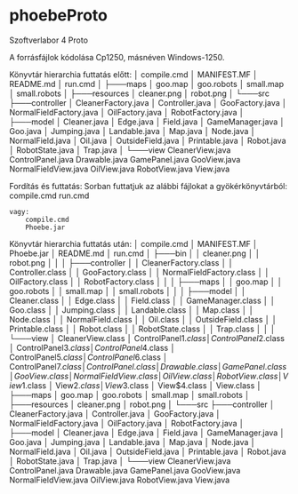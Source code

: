 # phoebeProto

Szoftverlabor 4 Proto

A forrásfájlok kódolása Cp1250, másnéven Windows-1250.

Könyvtár hierarchia futtatás előtt:
│   compile.cmd
│   MANIFEST.MF
│   README.md
│   run.cmd
│
├───maps
│       goo.map
│       goo.robots
│       small.map
│       small.robots
│
├───resources
│       cleaner.png
│       robot.png
│
└───src
    ├───controller
    │       CleanerFactory.java
    │       Controller.java
    │       GooFactory.java
    │       NormalFieldFactory.java
    │       OilFactory.java
    │       RobotFactory.java
    │
    ├───model
    │       Cleaner.java
    │       Edge.java
    │       Field.java
    │       GameManager.java
    │       Goo.java
    │       Jumping.java
    │       Landable.java
    │       Map.java
    │       Node.java
    │       NormalField.java
    │       Oil.java
    │       OutsideField.java
    │       Printable.java
    │       Robot.java
    │       RobotState.java
    │       Trap.java
    │
    └───view
            CleanerView.java
            ControlPanel.java
            Drawable.java
            GamePanel.java
            GooView.java
            NormalFieldView.java
            OilView.java
            RobotView.java
            View.java
		
Fordítás és futtatás:
	Sorban futtatjuk az alábbi fájlokat a gyökérkönyvtárból:
		compile.cmd
		run.cmd
		
	vagy:
		compile.cmd
		Phoebe.jar


Könyvtár hierarchia futtatás után:
│   compile.cmd
│   MANIFEST.MF
│   Phoebe.jar
│   README.md
│   run.cmd
│
├───bin
│   │   cleaner.png
│   │   robot.png
│   │
│   ├───controller
│   │       CleanerFactory.class
│   │       Controller.class
│   │       GooFactory.class
│   │       NormalFieldFactory.class
│   │       OilFactory.class
│   │       RobotFactory.class
│   │
│   ├───maps
│   │       goo.map
│   │       goo.robots
│   │       small.map
│   │       small.robots
│   │
│   ├───model
│   │       Cleaner.class
│   │       Edge.class
│   │       Field.class
│   │       GameManager.class
│   │       Goo.class
│   │       Jumping.class
│   │       Landable.class
│   │       Map.class
│   │       Node.class
│   │       NormalField.class
│   │       Oil.class
│   │       OutsideField.class
│   │       Printable.class
│   │       Robot.class
│   │       RobotState.class
│   │       Trap.class
│   │
│   └───view
│           CleanerView.class
│           ControlPanel$1.class
│           ControlPanel$2.class
│           ControlPanel$3.class
│           ControlPanel$4.class
│           ControlPanel$5.class
│           ControlPanel$6.class
│           ControlPanel$7.class
│           ControlPanel.class
│           Drawable.class
│           GamePanel.class
│           GooView.class
│           NormalFieldView.class
│           OilView.class
│           RobotView.class
│           View$1.class
│           View$2.class
│           View$3.class
│           View$4.class
│           View.class
│
├───maps
│       goo.map
│       goo.robots
│       small.map
│       small.robots
│
├───resources
│       cleaner.png
│       robot.png
│
└───src
    ├───controller
    │       CleanerFactory.java
    │       Controller.java
    │       GooFactory.java
    │       NormalFieldFactory.java
    │       OilFactory.java
    │       RobotFactory.java
    │
    ├───model
    │       Cleaner.java
    │       Edge.java
    │       Field.java
    │       GameManager.java
    │       Goo.java
    │       Jumping.java
    │       Landable.java
    │       Map.java
    │       Node.java
    │       NormalField.java
    │       Oil.java
    │       OutsideField.java
    │       Printable.java
    │       Robot.java
    │       RobotState.java
    │       Trap.java
    │
    └───view
            CleanerView.java
            ControlPanel.java
            Drawable.java
            GamePanel.java
            GooView.java
            NormalFieldView.java
            OilView.java
            RobotView.java
            View.java